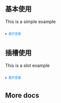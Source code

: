 <style>
    .example{
        border: 1px solid #f5f5f5;
        border-radius: 5px;
        padding:20px
    }
    details > summary:first-of-type {
        font-size: 10px;
        padding: 8px 0;
        cursor: pointer;
        color: #1989fa;
    }
</style>

<script setup>
  import StepsBar from '../../../packages/LxyStepBar/src/components/StepsBar/index.vue'
</script>

## 基本使用

This is a simple example

<StepsBar ></StepsBar>

<details>
<summary>展开查看</summary>

```vue
<template>
  <div>
    <StepsBar></StepsBar>
  </div>
</template>
```

</details>

## 插槽使用

This is a slot example

<StepsBar value="1">
 <template #default="current"> <div class="turning-steps-body"> <p> {{current.item.title}}</p> <p> {{current.item.description}}</p>

 </div>
</template> 
</StepsBar>

<details>

  <summary>展开查看</summary>

```vue
<template>
  <div>
    <StepsBar value="1">
      <template #default="current">
        <div class="turning-steps-body">
          <p>{{ current.item.title }}</p>
          <p>{{ current.item.description }}</p>
        </div>
      </template>
    </StepsBar>
  </div>
</template>
```

</details>

## More docs
